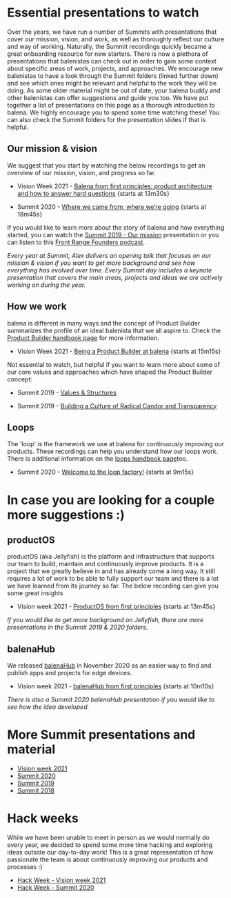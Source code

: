 # Essential presentations to watch
Over the years, we have run a number of Summits with presentations that cover our mission, vision, and work, as well as thoroughly reflect our culture and way of working. Naturally, the Summit recordings quickly became a great onboarding resource for new starters. There is now a plethora of presentations that balenistas can check out in order to gain some context about specific areas of work, projects, and approaches. We encourage new balenistas to have a look through the Summit folders (linked further down) and see which ones might be relevant and helpful to the work they will be doing. As some older material might be out of date, your balena buddy and other balenistas can offer suggestions and guide you too. We have put together a list of presentations on this page as a thorough introduction to balena. We highly encourage you to spend some time watching these! You can also check the Summit folders for the presentation slides if that is helpful.  


## Our mission & vision  

We suggest that you start by watching the below recordings to get an overview of our mission, vision, and progress so far. 
* Vision Week 2021 - [Balena from first principles: product architecture and how to answer hard questions](https://drive.google.com/file/d/1B7B_sFUBYd7FHfho76DNi6XA4FoLyv98/view?usp=sharing) {starts at 13m30s}

* Summit 2020 - [Where we came from, where we’re going](https://drive.google.com/file/d/1I0qFD-FghZFwi_aDwX-_dgSQqb92aAc0/view?usp=sharing)
{starts at 18m45s}

If you would like to learn more about the story of balena and how everything started, you can watch the [Summit 2019 - Our mission](https://drive.google.com/file/d/1h6vDpluf-ZAO2llGWa7bXgTdJq1bgf1p/view?usp=sharing) presentation or you can listen to this [Front Range Founders podcast](https://open.spotify.com/episode/2A4zrAHhKB27weBurVL1TF).

_Every year at Summit, Alex delivers an opening talk that focuses on our mission & vision if you want to get more background and see how everything has evolved over time. Every Summit day includes a keynote presentation that covers the main areas, projects and ideas we are actively working on during the year._


## How we work

balena is different in many ways and the concept of Product Builder summarizes the profile of an ideal balenista that we all aspire to. Check the [Product Builder handbook page](../products-and-productization/being-a-product-builder.md) for more information. 

* Vision Week 2021 - [Being a Product Builder at balena](https://drive.google.com/file/d/1_rsp0RZLFugi7B3eCZsjHsCPae7vbTxP/view?usp=sharing)
{starts at 15m15s}

Not essential to watch, but helpful if you want to learn more about some of our core values and approaches which have shaped the Product Builder concept:

* Summit 2019 - [Values & Structures](https://drive.google.com/file/d/1slCHFPg6AwIEtuIV1Ra_nnGJTdXR9X8f/view?usp=sharing) 

* Summit 2019 - [Building a Culture of Radical Candor and Transparency](https://drive.google.com/file/d/1STwjtWDipjeuPd8FDDnqOt7LEqfrDMkr/view?usp=sharing)
	

## Loops

The 'loop' is the framework we use at balena for continuously improving our products. These recordings can help you understand how our loops work. There is additional information on the [loops handbook page](../culture/loops.md)too. 

* Summit 2020 - [Welcome to the loop factory!](https://drive.google.com/file/d/1TM_CGoYav9JGRCf72JEDH5U4-h_jaWje/view?usp=sharing) {starts at 9m15s}


# In case you are looking for a couple more suggestions :)

## productOS

productOS (aka Jellyfish) is the platform and infrastructure that supports our team to build, maintain and continuously improve products. It is a project that we greatly believe in and has already come a long way. It still requires a lot of work to be able to fully support our team and there is a lot we have learned from its journey so far. The below recording can give you some great insights 

* Vision week 2021 - [ProductOS from first principles](https://drive.google.com/file/d/1oFc5bj8SWq-3s5IOiKm22ur9cUvCKky7/view?usp=sharing) {starts at 13m45s}

_If you would like to get more background on Jellyfish, there are more presentations in the Summit 2019 & 2020 folders._

## balenaHub

We released [balenaHub](https://hub.balena.io/) in November 2020 as an easier way to find and publish apps and projects for edge devices.

* Vision week 2021 - [balenaHub from first principles](https://drive.google.com/file/d/1AK2lBtHiq3sQxvsKN6vBgOX3MKUdNuCs/view?usp=sharing)
{starts at 10m10s}

_There is also a Summit 2020 balenaHub presentation if you would like to see how the idea developed._


# More Summit presentations and material
* [Vision week 2021](https://drive.google.com/drive/u/1/folders/12PwNldTsAne_FFzxUFtcQI2jPyuGq4m2)
* [Summit 2020](https://drive.google.com/drive/u/1/folders/1seQic4v3ELYwtnqEqgzuVTDtYEvuswgK)
* [Summit 2019](https://drive.google.com/drive/u/1/folders/1YnRkrJFBa-aRXdWFO9jIbhROT-3MYuqi)
* [Summit 2018](https://drive.google.com/drive/u/1/folders/1WDCObvsQPgrUtkz9fflBNLI76OPt41Im)


# Hack weeks
While we have been unable to meet in person as we would normally do every year, we decided to spend some more time hacking and exploring ideas outside our day-to-day work! This is a great representation of how passionate the team is about continuously improving our products and processes :) 

* [Hack Week - Vision week 2021](https://drive.google.com/drive/u/1/folders/1DpV2yLrN8e4sxtJ7Cf8VtK75cOb2Yzj5)
* [Hack Week - Summit 2020](https://drive.google.com/drive/u/1/folders/1jmxOvh0tsKbSn4SmlHNVv-ElONS4pAq4)
